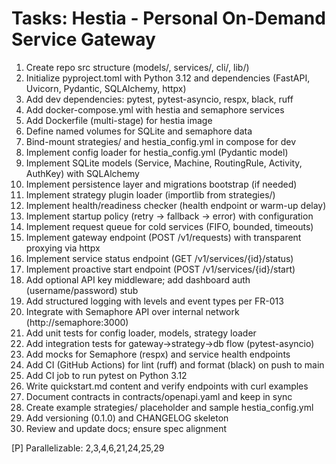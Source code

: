 # Tasks: Hestia - Personal On-Demand Service Gateway

1. Create repo src structure (models/, services/, cli/, lib/)
2. Initialize pyproject.toml with Python 3.12 and dependencies (FastAPI, Uvicorn, Pydantic, SQLAlchemy, httpx)
3. Add dev dependencies: pytest, pytest-asyncio, respx, black, ruff
4. Add docker-compose.yml with hestia and semaphore services
5. Add Dockerfile (multi-stage) for hestia image
6. Define named volumes for SQLite and semaphore data
7. Bind-mount strategies/ and hestia_config.yml in compose for dev
8. Implement config loader for hestia_config.yml (Pydantic model)
9. Implement SQLite models (Service, Machine, RoutingRule, Activity, AuthKey) with SQLAlchemy
10. Implement persistence layer and migrations bootstrap (if needed)
11. Implement strategy plugin loader (importlib from strategies/)
12. Implement health/readiness checker (health endpoint or warm-up delay)
13. Implement startup policy (retry → fallback → error) with configuration
14. Implement request queue for cold services (FIFO, bounded, timeouts)
15. Implement gateway endpoint (POST /v1/requests) with transparent proxying via httpx
16. Implement service status endpoint (GET /v1/services/{id}/status)
17. Implement proactive start endpoint (POST /v1/services/{id}/start)
18. Add optional API key middleware; add dashboard auth (username/password) stub
19. Add structured logging with levels and event types per FR-013
20. Integrate with Semaphore API over internal network (http://semaphore:3000)
21. Add unit tests for config loader, models, strategy loader
22. Add integration tests for gateway→strategy→db flow (pytest-asyncio)
23. Add mocks for Semaphore (respx) and service health endpoints
24. Add CI (GitHub Actions) for lint (ruff) and format (black) on push to main
25. Add CI job to run pytest on Python 3.12
26. Write quickstart.md content and verify endpoints with curl examples
27. Document contracts in contracts/openapi.yaml and keep in sync
28. Create example strategies/ placeholder and sample hestia_config.yml
29. Add versioning (0.1.0) and CHANGELOG skeleton
30. Review and update docs; ensure spec alignment

[P] Parallelizable: 2,3,4,6,21,24,25,29

